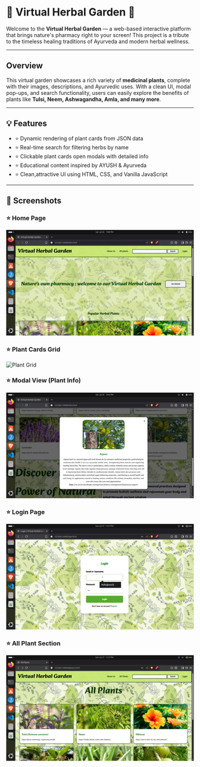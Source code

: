 # 🌿 Virtual Herbal Garden 🌿

Welcome to the **Virtual Herbal Garden** — a web-based interactive platform that brings nature's pharmacy right to your screen! This project is a tribute to the timeless healing traditions of Ayurveda and modern herbal wellness.

---

## Overview

This virtual garden showcases a rich variety of **medicinal plants**, complete with their images, descriptions, and Ayurvedic uses. With a clean UI, modal pop-ups, and search functionality, users can easily explore the benefits of plants like **Tulsi, Neem, Ashwagandha, Amla, and many more**.

---

## 💡 Features

- ⭐ Dynamic rendering of plant cards from JSON data  
- ⭐ Real-time search for filtering herbs by name  
- ⭐ Clickable plant cards open modals with detailed info  
- ⭐ Educational content inspired by AYUSH & Ayurveda  
- ⭐ Clean,attractive UI using HTML, CSS, and Vanilla JavaScript  

---
## 📸 Screenshots

### ⭐ Home Page  
![Home Page](/media/ScreenShots/HomePage.png)

### ⭐ Plant Cards Grid  
![Plant Grid](/media/ScreenShots/plantgrid.gif)

### ⭐ Modal View (Plant Info)  
![Modal View](/media/ScreenShots/modalView.png)

### ⭐ Login Page
![Modal View](/media/ScreenShots/loginPage.png)

### ⭐ All Plant Section  
![Modal View](/media/ScreenShots/Allplants.png)
